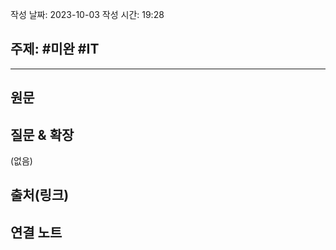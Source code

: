 작성 날짜: 2023-10-03
작성 시간: 19:28

## 주제: #미완 #IT 

----
## 원문


## 질문 & 확장

(없음)

## 출처(링크)


## 연결 노트










